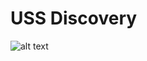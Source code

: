 # USS Discovery 

![alt text](https://raw.githubusercontent.com/nasa/utm-apis/v4-draft/uss-discovery-api/images/utm_fims_arch_seq_uss_discovery_reg_0d.png
 "Logo Title")
